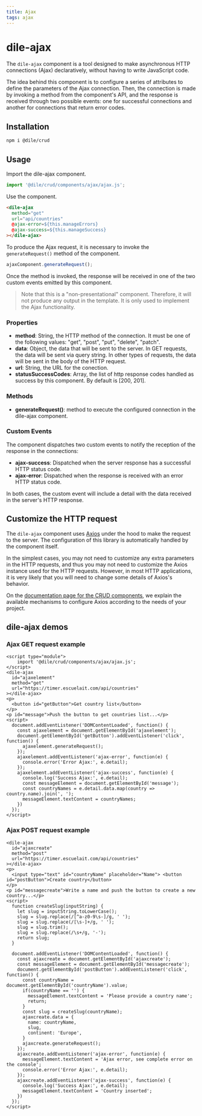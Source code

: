 ```yaml
---
title: Ajax
tags: ajax
---
```


# dile-ajax

The `dile-ajax` component is a tool designed to make asynchronous HTTP connections (Ajax) declaratively, without having to write JavaScript code.

The idea behind this component is to configure a series of attributes to define the parameters of the Ajax connection. Then, the connection is made by invoking a method from the component's API, and the response is received through two possible events: one for successful connections and another for connections that return error codes.

## Installation

```bash
npm i @dile/crud
```

## Usage

Import the dile-ajax component.

```javascript
import '@dile/crud/components/ajax/ajax.js';
```

Use the component.

```html
<dile-ajax
  method="get"
  url="api/countries"
  @ajax-error=${this.manageErrors}
  @ajax-success=${this.manageSuccess}
></dile-ajax>
```

To produce the Ajax request, it is necessary to invoke the `generateRequest()` method of the component.

```javascript
ajaxComponent.generateRequest();
```

Once the method is invoked, the response will be received in one of the two custom events emitted by this component.

> Note that this is a "non-presentational" component. Therefore, it will not produce any output in the template. It is only used to implement the Ajax functionality.

### Properties

- **method**: String, the HTTP method of the connection. It must be one of the following values: "get", "post", "put", "delete", "patch".
- **data**: Object, the data that will be sent to the server. In GET requests, the data will be sent via query string. In other types of requests, the data will be sent in the body of the HTTP request.
- **url**: String, the URL for the conection.
- **statusSuccessCodes**: Array, the list of http response codes handled as success by this component. By default is [200, 201].

### Methods

- **generateRequest()**: method to execute the configured connection in the dile-ajax component.

### Custom Events

The component dispatches two custom events to notify the reception of the response in the connections:

- **ajax-success**: Dispatched when the server response has a successful HTTP status code.
- **ajax-error**: Dispatched when the response is received with an error HTTP status code.

In both cases, the custom event will include a detail with the data received in the server's HTTP response.

## Customize the HTTP request

The `dile-ajax` component uses [Axios](https://axios-http.com/) under the hood to make the request to the server. The configuration of this library is automatically handled by the component itself.

In the simplest cases, you may not need to customize any extra parameters in the HTTP requests, and thus you may not need to customize the Axios instance used for the HTTP requests. However, in most HTTP applications, it is very likely that you will need to change some details of Axios's behavior.

On the [documentation page for the CRUD components](/crud/), we explain the available mechanisms to configure Axios according to the needs of your project.

## dile-ajax demos

### Ajax GET request example

```html:preview
<script type="module">
    import '@dile/crud/components/ajax/ajax.js';
</script>
<dile-ajax
  id="ajaxelement"
  method="get"
  url="https://timer.escuelait.com/api/countries"
></dile-ajax>
<p>
  <button id="getButton">Get country list</button>  
</p>
<p id="message">Push the button to get countries list...</p>
<script>
  document.addEventListener('DOMContentLoaded', function() {
    const ajaxelement = document.getElementById('ajaxelement');
    document.getElementById('getButton').addEventListener('click', function() {
      ajaxelement.generateRequest();
    });
    ajaxelement.addEventListener('ajax-error', function(e) {
      console.error('Error Ajax:', e.detail);
    });
    ajaxelement.addEventListener('ajax-success', function(e) {
      console.log('Success Ajax:', e.detail);
      const messageElement = document.getElementById('message');
      const countryNames = e.detail.data.map(country => country.name).join(', ');
      messageElement.textContent = countryNames;
    })
  });
</script>
```

### Ajax POST request example

```html:preview
<dile-ajax
  id="ajaxcreate"
  method="post"
  url="https://timer.escuelait.com/api/countries"
></dile-ajax>
<p>
  <input type="text" id="countryName" placeholder="Name"> <button id="postButton">Create country</button>  
</p>
<p id="messagecreate">Write a name and push the button to create a new country...</p>
<script>
  function createSlug(inputString) {
    let slug = inputString.toLowerCase();
    slug = slug.replace(/[^a-z0-9\s-]/g, ' ');
    slug = slug.replace(/[\s-]+/g, ' ');
    slug = slug.trim();
    slug = slug.replace(/\s+/g, '-');        
    return slug;
  }

  document.addEventListener('DOMContentLoaded', function() {
    const ajaxcreate = document.getElementById('ajaxcreate');
    const messageElement = document.getElementById('messagecreate');
    document.getElementById('postButton').addEventListener('click', function() {
      const countryName = document.getElementById('countryName').value;
      if(countryName == '') {
        messageElement.textContent = 'Please provide a country name';
        return;
      }
      const slug = createSlug(countryName);
      ajaxcreate.data = {
        name: countryName,
        slug,
        continent: 'Europe',
      }
      ajaxcreate.generateRequest();
    });
    ajaxcreate.addEventListener('ajax-error', function(e) {
      messageElement.textContent = 'Ajax error, see complete error on the console';
      console.error('Error Ajax:', e.detail);
    });
    ajaxcreate.addEventListener('ajax-success', function(e) {
      console.log('Success Ajax:', e.detail);
      messageElement.textContent = 'Country inserted';
    })
  });
</script>
```
